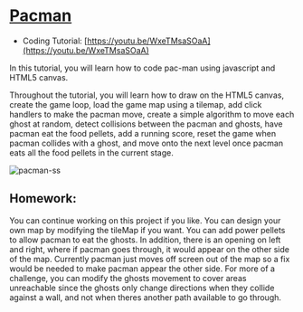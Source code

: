 # [Pacman](https://youtu.be/WxeTMsaSOaA)
- Coding Tutorial: [https://youtu.be/WxeTMsaSOaA](https://youtu.be/WxeTMsaSOaA)

In this tutorial, you will learn how to code pac-man using javascript and HTML5 canvas.

Throughout the tutorial, you will learn how to draw on the HTML5 canvas,  create the game loop,  load the game map using a tilemap, add click handlers to make the pacman move, create a simple algorithm to move each ghost at random, detect collisions between the pacman and ghosts, have pacman eat the food pellets, add a running score, reset the game when pacman collides with a ghost, and move onto the next level once pacman eats all the food pellets in the current stage. 

![pacman-ss](https://github.com/user-attachments/assets/9f16553b-9092-4894-b740-b8903ed24fa9)

## Homework:
You can continue working on this project if you like. You can design your own map by modifying the tileMap if you want. You can add power pellets to allow pacman to eat the ghosts. In addition, there is an opening on left and right, where if pacman goes through, it would appear on the other side of the map. Currently pacman just moves off screen out of the map so a fix would be needed to make pacman appear the other side. For more of a challenge, you can modify the ghosts movement to cover areas unreachable since the ghosts only change directions when they collide against a wall, and not when theres another path available to go through.
